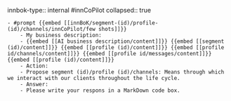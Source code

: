 innbok-type:: internal
#innCoPilot
collapsed:: true

	- #prompt {{embed [[innBoK/segment-(id)/profile-(id)/channels/innCoPilot/few shots]]}}
		- My business description:
		- {{embed [[AI business description/content]]}} {{embed [[segment (id)/content]]}} {{embed [[profile (id)/content]]}} {{embed [[profile id/channels/content]]}} {{embed [[profile id/messages/content]]}} {{embed [[profile (id)/content]]}}
		- Action:
		- Propose segment (id)/profile (id)/channels: Means through which we interact with our clients throughout the life cycle.
		- Answer:
		- Please write your respons in a MarkDown code box.